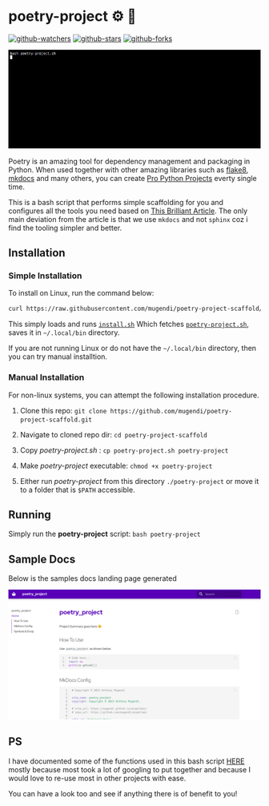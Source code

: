 <!--
 Copyright (c) 2023 Anthony Mugendi
 
 This software is released under the MIT License.
 https://opensource.org/licenses/MIT
-->



# poetry-project ⚙️ 💪

[![github-watchers](https://img.shields.io/github/watchers/mugendi/poetry-project-scaffold?label=Watch&style=flat-square&logo=github)](https://github.com/mugendi/poetry-project-scaffold)
[![github-stars](https://img.shields.io/github/stars/mugendi/poetry-project-scaffold?style=flat-square&logo=github)](https://github.com/mugendi/poetry-project-scaffold)
[![github-forks](https://img.shields.io/github/forks/mugendi/poetry-project-scaffold?label=Fork&style=flat-square&logo=github)](https://github.com/mugendi/poetry-project-scaffold)

<!-- 
To generate new recording, run 
bash record-svg.sh
 -->

![](assets/recording.gif)

Poetry is an amazing tool for dependency management and packaging in Python. When used together with other amazing libraries such as [flake8](https://flake8.pycqa.org/), [mkdocs](https://mkdocs-dupe-test.readthedocs.io/) and many others, you can create [Pro Python Projects](https://medium.com/mlearning-ai/how-to-start-any-professional-python-package-project-9f66538ebc2) everty single time. 


This is a bash script that performs simple scaffolding for you and configures all the tools you need based on [This Brilliant Article](https://medium.com/mlearning-ai/how-to-start-any-professional-python-package-project-9f66538ebc2). The only main deviation from the article is that we use `mkdocs` and not `sphinx` coz i find the tooling simpler and better.



## Installation

### Simple Installation
To install on Linux, run the command below:

```bash
curl https://raw.githubusercontent.com/mugendi/poetry-project-scaffold/master/install.sh | bash
```
This simply loads and runs [`install.sh`](./install.sh) Which fetches [`poetry-project.sh`](./poetry-project.sh), saves it in `~/.local/bin` directory. 

If you are not running Linux or do not have the `~/.local/bin` directory, then you can try manual installtion.

### Manual Installation
For non-linux systems, you can attempt the following installation procedure.

1. Clone this repo:  `git clone https://github.com/mugendi/poetry-project-scaffold.git`

2. Navigate to cloned repo dir: `cd poetry-project-scaffold`

3. Copy *poetry-project.sh* : `cp poetry-project.sh poetry-project`

3. Make *poetry-project* executable: `chmod +x poetry-project`

4. Either run *poetry-project* from this directory `./poetry-project` or move it to a folder that is `$PATH` accessible.


## Running

Simply run the **poetry-project** script: `bash poetry-project` 


## Sample Docs 
Below is the samples docs landing page generated

![](assets/sample-docs-landing.png)



## PS 

I have documented some of the functions used in this bash script [HERE](./docs/bash-functions.md) mostly because most took a lot of googling to put together and because I would love to re-use most in other projects with ease.

You can have a look too and see if anything there is of benefit to you! 
